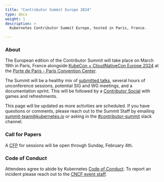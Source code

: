 ```yaml
---
title: "Contributor Summit Europe 2024"
type: docs
weight: 1
description: >
  Kubernetes Contributor Summit Europe, hosted in Paris, France.

---
```



### About


The European edition of the Contributor Summit will take place on March 19th in Paris, France
alongside
<a href="https://events.linuxfoundation.org/kubecon-cloudnativecon-europe/" rel="noopener noreferrer" target="_blank">KubeCon + CloudNativeCon Europe 2024</a>
at the
<a href="https://www.viparis.com/en/our-venues/paris-convention-centre-en/access" rel="noopener noreferrer" target="_blank">Porte de Paris - Paris Convention Center</a>.

The Summit will be a healthy mix of [submitted talks](/events/2024/kcseu/schedule/#cfp),
several hours of unconference sessions, potential SIG and WG meetings, and a documentation
sprint.  This will be followed by a [Contributor Social](/events/2024/kcseu/social) with games
and refreshments.

This page will be updated as more activities are scheduled. If you have
questions or comments, please reach out to the Summit Staff by emailing
summit-team@kubernetes.io or asking in the
<a href="https://kubernetes.slack.com/messages/contributor-summit" rel="noopener noreferrer" target="_blank">#contributor-summit</a>
slack channel.

[location]: /events/2024/kcseu/location/

### Call for Papers

A [CFP](https://forms.gle/mkJ7Q18LoQwRV1LPA) for sessions will be open through Sunday, February 4th.

[CFP]: (https://forms.gle/mkJ7Q18LoQwRV1LPA)

### Code of Conduct

Attendees agree to abide by Kubernetes [Code of Conduct]. To report an incident
please reach out to the [CNCF event staff].

[Code of Conduct]: /community/code-of-conduct
[CNCF event staff]: https://events.linuxfoundation.org/kubecon-cloudnativecon-europe/attend/code-of-conduct/#if-you-witness-unacceptable-behavior

[email us]: mailto:summit-team@kubernetes.io
